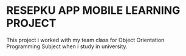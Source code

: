 # RESEPKU APP MOBILE LEARNING PROJECT
This project i worked with my team class for Object Orientation Programming Subject when i study in university.
